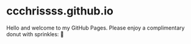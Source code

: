 # ccchrissss.github.io

Hello and welcome to my GitHub Pages. Please enjoy a complimentary donut with sprinkles: 🍩
